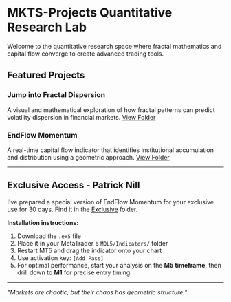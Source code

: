 # MKTS-Projects Quantitative Research Lab

Welcome to the quantitative research space where fractal mathematics and capital flow converge to create advanced trading tools.

## Featured Projects

### Jump into Fractal Dispersion
A visual and mathematical exploration of how fractal patterns can predict volatility dispersion in financial markets. [View Folder](./Jump_into_Fractal_Dispersion_Studio/)

### EndFlow Momentum  
A real-time capital flow indicator that identifies institutional accumulation and distribution using a geometric approach. [View Folder](./EndFlow_Momentum_Studio/)

---

## Exclusive Access - Patrick Nill
I've prepared a special version of EndFlow Momentum for your exclusive use for 30 days. Find it in the [Exclusive](./Exclusive/Patrick_Nill/) folder.

**Installation instructions:**
1. Download the `.ex5` file
2. Place it in your MetaTrader 5 `MQL5/Indicators/` folder
3. Restart MT5 and drag the indicator onto your chart
4. Use activation key: `[Add Pass]`
5. For optimal performance, start your analysis on the **M5 timeframe**, then drill down to **M1** for precise entry timing

---

*"Markets are chaotic, but their chaos has geometric structure."*